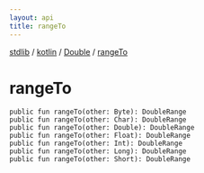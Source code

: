 ```yaml
---
layout: api
title: rangeTo
---
```

[stdlib](../../index.html) / [kotlin](../index.html) / [Double](index.html) / [rangeTo](rangeTo.html)

# rangeTo

```
public fun rangeTo(other: Byte): DoubleRange
public fun rangeTo(other: Char): DoubleRange
public fun rangeTo(other: Double): DoubleRange
public fun rangeTo(other: Float): DoubleRange
public fun rangeTo(other: Int): DoubleRange
public fun rangeTo(other: Long): DoubleRange
public fun rangeTo(other: Short): DoubleRange
```
